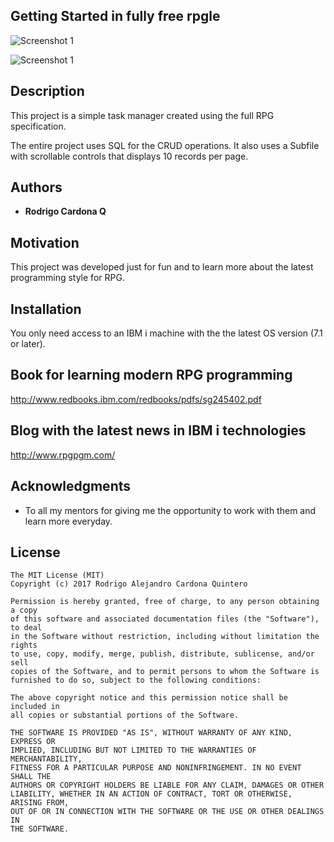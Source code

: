 

## Getting Started in fully free rpgle

![Screenshot 1](https://scontent.feoh1-1.fna.fbcdn.net/v/t34.0-12/16754782_744510472371082_1736960076_n.png?oh=4ebbc6672f109ade984a5e04983a4511&oe=58A5C6BA)

![Screenshot 1](https://scontent.feoh1-1.fna.fbcdn.net/v/t34.0-12/16809320_745076052314524_826797035_n.png?oh=4d751d73a4c85381608b7a4b909d910b&oe=58A81184)

## Description
This project is a simple task manager created using the full RPG specification.

The entire project uses SQL for the CRUD operations. It also uses a Subfile with scrollable controls that displays 10 records per page.

## Authors

* **Rodrigo Cardona Q** 

## Motivation

This project was developed just for fun and to learn more about the latest programming style for RPG.

## Installation

You only need access to an IBM i machine with the the latest OS version (7.1 or later).

## Book for learning modern RPG programming 
http://www.redbooks.ibm.com/redbooks/pdfs/sg245402.pdf

## Blog with the latest news in IBM i technologies 
http://www.rpgpgm.com/

## Acknowledgments

* To all my mentors for giving me the opportunity to work with them and learn more everyday.

## License
	The MIT License (MIT)
	Copyright (c) 2017 Rodrigo Alejandro Cardona Quintero

	Permission is hereby granted, free of charge, to any person obtaining a copy
	of this software and associated documentation files (the "Software"), to deal
	in the Software without restriction, including without limitation the rights
	to use, copy, modify, merge, publish, distribute, sublicense, and/or sell
	copies of the Software, and to permit persons to whom the Software is
	furnished to do so, subject to the following conditions:

	The above copyright notice and this permission notice shall be included in
	all copies or substantial portions of the Software.

	THE SOFTWARE IS PROVIDED "AS IS", WITHOUT WARRANTY OF ANY KIND, EXPRESS OR
	IMPLIED, INCLUDING BUT NOT LIMITED TO THE WARRANTIES OF MERCHANTABILITY,
	FITNESS FOR A PARTICULAR PURPOSE AND NONINFRINGEMENT. IN NO EVENT SHALL THE
	AUTHORS OR COPYRIGHT HOLDERS BE LIABLE FOR ANY CLAIM, DAMAGES OR OTHER
	LIABILITY, WHETHER IN AN ACTION OF CONTRACT, TORT OR OTHERWISE, ARISING FROM,
	OUT OF OR IN CONNECTION WITH THE SOFTWARE OR THE USE OR OTHER DEALINGS IN
	THE SOFTWARE.

